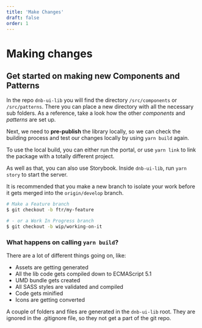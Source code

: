 ```yaml
---
title: 'Make Changes'
draft: false
order: 1
---
```


# Making changes

## Get started on making new Components and Patterns

In the repo `dnb-ui-lib` you will find the directory `/src/components` or `/src/patterns`. There you can place a new directory with all the necessary sub folders. As a reference, take a look how the other _components_ and _patterns_ are set up.

Next, we need to **pre-publish** the library locally, so we can check the building process and test our changes locally by using `yarn build` again.

To use the local build, you can either run the portal, or use `yarn link` to link the package with a totally different project.

As well as that, you can also use Storybook. Inside `dnb-ui-lib`, run `yarn story` to start the server.

It is recommended that you make a new branch to isolate your work before it gets merged into the `origin/develop` branch.

```bash
# Make a Feature branch
$ git checkout -b ftr/my-feature

# - or a Work In Progress branch
$ git checkout -b wip/working-on-it
```

### What happens on calling `yarn build`?

There are a lot of different things going on, like:

- Assets are getting generated
- All the lib code gets compiled down to ECMAScript 5.1
- UMD bundle gets created
- All SASS styles are validated and compiled
- Code gets minified
- Icons are getting converted

A couple of folders and files are generated in the `dnb-ui-lib` root. They are ignored in the .gitignore file, so they not get a part of the git repo.
